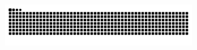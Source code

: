 <picture>
  <source media="(prefers-color-scheme: dark)" srcset="https://raw.githubusercontent.com/IthacaDream/IthacaDream/output/github-contribution-grid-snake-dark.svg">
  <source media="(prefers-color-scheme: light)" srcset="https://raw.githubusercontent.com/IthacaDream/IthacaDream/output/github-contribution-grid-snake.svg">
  <img alt="github contribution grid snake animation" src="https://raw.githubusercontent.com/IthacaDream/IthacaDream/output/github-contribution-grid-snake.svg">
</picture>
